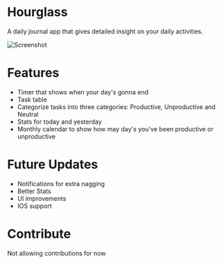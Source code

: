 
# Hourglass

A daily journal app that gives detailed insight on your daily activities.



![Screenshot](https://play-lh.googleusercontent.com/q76i6W3RctrTcV8VTnjQbG8EQnfzAOW29iXFI9BAP9rzog7EcrsfcRJ4V9AU1QkpGhw=w526-h296-rw)

# Features

- Timer that shows when your day's gonna end
- Task table 
- Categorize tasks into three categories: Productive, Unproductive and Neutral
- Stats for today and yesterday 
- Monthly calendar to show how may day's you've been productive or unproductive

# Future Updates
- Notifications for extra nagging
- Better Stats
- UI improvements
- IOS support

# Contribute
Not allowing contributions for now
